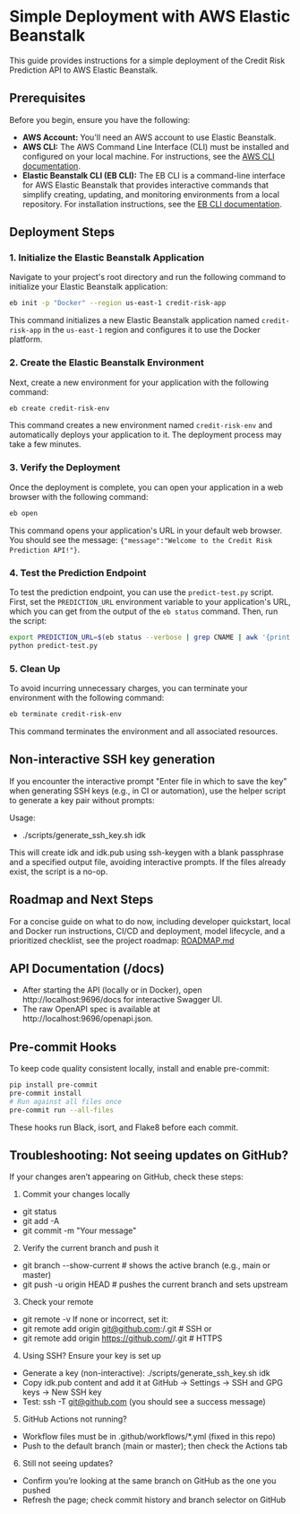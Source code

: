 # Simple Deployment with AWS Elastic Beanstalk

This guide provides instructions for a simple deployment of the Credit Risk Prediction API to AWS Elastic Beanstalk.

## Prerequisites

Before you begin, ensure you have the following:

- **AWS Account:** You'll need an AWS account to use Elastic Beanstalk.
- **AWS CLI:** The AWS Command Line Interface (CLI) must be installed and configured on your local machine. For instructions, see the [AWS CLI documentation](https://docs.aws.amazon.com/cli/latest/userguide/cli-chap-configure.html).
- **Elastic Beanstalk CLI (EB CLI):** The EB CLI is a command-line interface for AWS Elastic Beanstalk that provides interactive commands that simplify creating, updating, and monitoring environments from a local repository. For installation instructions, see the [EB CLI documentation](https://docs.aws.amazon.com/elasticbeanstalk/latest/dg/eb-cli3-install.html).

## Deployment Steps

### 1. Initialize the Elastic Beanstalk Application

Navigate to your project's root directory and run the following command to initialize your Elastic Beanstalk application:

```bash
eb init -p "Docker" --region us-east-1 credit-risk-app
```

This command initializes a new Elastic Beanstalk application named `credit-risk-app` in the `us-east-1` region and configures it to use the Docker platform.

### 2. Create the Elastic Beanstalk Environment

Next, create a new environment for your application with the following command:

```bash
eb create credit-risk-env
```

This command creates a new environment named `credit-risk-env` and automatically deploys your application to it. The deployment process may take a few minutes.

### 3. Verify the Deployment

Once the deployment is complete, you can open your application in a web browser with the following command:

```bash
eb open
```

This command opens your application's URL in your default web browser. You should see the message: `{"message":"Welcome to the Credit Risk Prediction API!"}`.

### 4. Test the Prediction Endpoint

To test the prediction endpoint, you can use the `predict-test.py` script. First, set the `PREDICTION_URL` environment variable to your application's URL, which you can get from the output of the `eb status` command. Then, run the script:

```bash
export PREDICTION_URL=$(eb status --verbose | grep CNAME | awk '{print $2}')
python predict-test.py
```

### 5. Clean Up

To avoid incurring unnecessary charges, you can terminate your environment with the following command:

```bash
eb terminate credit-risk-env
```

This command terminates the environment and all associated resources.


## Non-interactive SSH key generation

If you encounter the interactive prompt "Enter file in which to save the key" when generating SSH keys (e.g., in CI or automation), use the helper script to generate a key pair without prompts:

Usage:
- ./scripts/generate_ssh_key.sh idk

This will create idk and idk.pub using ssh-keygen with a blank passphrase and a specified output file, avoiding interactive prompts. If the files already exist, the script is a no-op.


## Roadmap and Next Steps

For a concise guide on what to do now, including developer quickstart, local and Docker run instructions, CI/CD and deployment, model lifecycle, and a prioritized checklist, see the project roadmap: [ROADMAP.md](./ROADMAP.md)


## API Documentation (/docs)

- After starting the API (locally or in Docker), open http://localhost:9696/docs for interactive Swagger UI.
- The raw OpenAPI spec is available at http://localhost:9696/openapi.json.

## Pre-commit Hooks

To keep code quality consistent locally, install and enable pre-commit:

```bash
pip install pre-commit
pre-commit install
# Run against all files once
pre-commit run --all-files
```

These hooks run Black, isort, and Flake8 before each commit.


## Troubleshooting: Not seeing updates on GitHub?

If your changes aren’t appearing on GitHub, check these steps:

1) Commit your changes locally
- git status
- git add -A
- git commit -m "Your message"

2) Verify the current branch and push it
- git branch --show-current  # shows the active branch (e.g., main or master)
- git push -u origin HEAD    # pushes the current branch and sets upstream

3) Check your remote
- git remote -v
If none or incorrect, set it:
- git remote add origin git@github.com:<your-username>/<your-repo>.git  # SSH
  or
- git remote add origin https://github.com/<your-username>/<your-repo>.git  # HTTPS

4) Using SSH? Ensure your key is set up
- Generate a key (non-interactive): ./scripts/generate_ssh_key.sh idk
- Copy idk.pub content and add it at GitHub → Settings → SSH and GPG keys → New SSH key
- Test: ssh -T git@github.com (you should see a success message)

5) GitHub Actions not running?
- Workflow files must be in .github/workflows/*.yml (fixed in this repo)
- Push to the default branch (main or master); then check the Actions tab

6) Still not seeing updates?
- Confirm you’re looking at the same branch on GitHub as the one you pushed
- Refresh the page; check commit history and branch selector on GitHub
